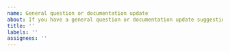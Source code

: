 ```yaml
---
name: General question or documentation update
about: If you have a general question or documentation update suggestion around the resource module.
title: ''
labels: ''
assignees: ''
---
```

<!--
    Your feedback and support is greatly appreciated, thanks for contributing!
-->

